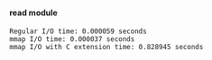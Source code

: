 #### read module

```text
Regular I/O time: 0.000059 seconds
mmap I/O time: 0.000037 seconds
mmap I/O with C extension time: 0.828945 seconds
```